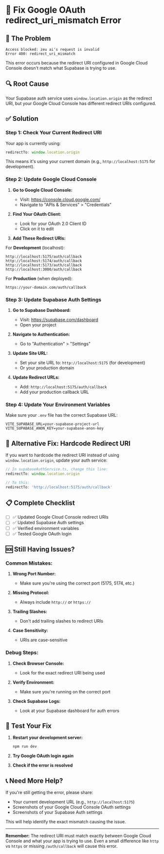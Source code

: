 # 🔧 Fix Google OAuth redirect_uri_mismatch Error

## 🐛 The Problem

```
Access blocked: zeu ai's request is invalid
Error 400: redirect_uri_mismatch
```

This error occurs because the redirect URI configured in Google Cloud Console doesn't match what Supabase is trying to use.

## 🔍 Root Cause

Your Supabase auth service uses `window.location.origin` as the redirect URI, but your Google Cloud Console has different redirect URIs configured.

## ✅ Solution

### **Step 1: Check Your Current Redirect URI**

Your app is currently using:
```javascript
redirectTo: window.location.origin
```

This means it's using your current domain (e.g., `http://localhost:5175` for development).

### **Step 2: Update Google Cloud Console**

1. **Go to Google Cloud Console:**
   - Visit: https://console.cloud.google.com/
   - Navigate to "APIs & Services" > "Credentials"

2. **Find Your OAuth Client:**
   - Look for your OAuth 2.0 Client ID
   - Click on it to edit

3. **Add These Redirect URIs:**

For **Development** (localhost):
```
http://localhost:5175/auth/callback
http://localhost:5174/auth/callback
http://localhost:5173/auth/callback
http://localhost:3000/auth/callback
```

For **Production** (when deployed):
```
https://your-domain.com/auth/callback
```

### **Step 3: Update Supabase Auth Settings**

1. **Go to Supabase Dashboard:**
   - Visit: https://supabase.com/dashboard
   - Open your project

2. **Navigate to Authentication:**
   - Go to "Authentication" > "Settings"

3. **Update Site URL:**
   - Set your site URL to: `http://localhost:5175` (for development)
   - Or your production domain

4. **Update Redirect URLs:**
   - Add: `http://localhost:5175/auth/callback`
   - Add your production callback URL

### **Step 4: Update Your Environment Variables**

Make sure your `.env` file has the correct Supabase URL:
```env
VITE_SUPABASE_URL=your-supabase-project-url
VITE_SUPABASE_ANON_KEY=your-supabase-anon-key
```

## 🔧 Alternative Fix: Hardcode Redirect URI

If you want to hardcode the redirect URI instead of using `window.location.origin`, update your auth service:

```typescript
// In supabaseAuthService.ts, change this line:
redirectTo: window.location.origin

// To this:
redirectTo: 'http://localhost:5175/auth/callback'
```

## 📋 Complete Checklist

- [ ] ✅ Updated Google Cloud Console redirect URIs
- [ ] ✅ Updated Supabase Auth settings
- [ ] ✅ Verified environment variables
- [ ] ✅ Tested Google OAuth login

## 🆘 Still Having Issues?

### **Common Mistakes:**

1. **Wrong Port Number:**
   - Make sure you're using the correct port (5175, 5174, etc.)

2. **Missing Protocol:**
   - Always include `http://` or `https://`

3. **Trailing Slashes:**
   - Don't add trailing slashes to redirect URIs

4. **Case Sensitivity:**
   - URIs are case-sensitive

### **Debug Steps:**

1. **Check Browser Console:**
   - Look for the exact redirect URI being used

2. **Verify Environment:**
   - Make sure you're running on the correct port

3. **Check Supabase Logs:**
   - Look at your Supabase dashboard for auth errors

## 🚀 Test Your Fix

1. **Restart your development server:**
   ```bash
   npm run dev
   ```

2. **Try Google OAuth login again**

3. **Check if the error is resolved**

## 📞 Need More Help?

If you're still getting the error, please share:
- Your current development URL (e.g., `http://localhost:5175`)
- Screenshots of your Google Cloud Console OAuth settings
- Screenshots of your Supabase Auth settings

This will help identify the exact mismatch causing the issue.

---

**Remember:** The redirect URI must match exactly between Google Cloud Console and what your app is trying to use. Even a small difference like `http` vs `https` or missing `/auth/callback` will cause this error.
